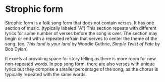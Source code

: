# Strophic form
Strophic form is a folk song form that does not contain verses. It has one section of music. (typically labeled "A") This section repeats with different lyrics for some number of verses before the song is over. The section may begin or end with a repeated refrain that serves to center the theme of the song. (ex. *This land is your land* by Woodie Guthrie, *Simple Twist of Fate* by Bob Dylan)

It excels at providing space for story telling as there is more room for new non-repeated words. In pop song form, there are also verses with unique lyrics but they comprise a smaller percentage of the song, as the chorus is typically repeated with the same words.